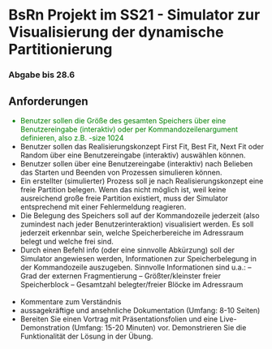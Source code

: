 # BsRn Projekt im SS21 - Simulator zur Visualisierung der dynamische Partitionierung

<h3 style="text-color:#ff0000">Abgabe bis 28.6</h3>

## Anforderungen
<ul>
  <li style="color:green;">Benutzer sollen die Größe des gesamten Speichers über eine Benutzereingabe
(interaktiv) oder per Kommandozeilenargument definieren, also z.B.
-size 1024</li>
  <li>Benutzer sollen das Realisierungskonzept First Fit, Best Fit, Next Fit oder
Random über eine Benutzereingabe (interaktiv) auswählen können.</li>
  <li>Benutzer sollen über eine Benutzereingabe (interaktiv) nach Belieben das Starten
und Beenden von Prozessen simulieren können.</li>
  <li>Ein erstellter (simulierter) Prozess soll je nach Realisierungskonzept eine freie
Partition belegen. Wenn das nicht möglich ist, weil keine ausreichend große
freie Partition existiert, muss der Simulator entsprechend mit einer Fehlermeldung
reagieren.</li>
  <li>Die Belegung des Speichers soll auf der Kommandozeile jederzeit (also zumindest
nach jeder Benutzerinteraktion) visualisiert werden. Es soll jederzeit
erkennbar sein, welche Speicherbereiche im Adressraum belegt und welche frei
sind.</li>
  <li>Durch einen Befehl info (oder eine sinnvolle Abkürzung) soll der Simulator
angewiesen werden, Informationen zur Speicherbelegung in der Kommandozeile
auszugeben. Sinnvolle Informationen sind u.a.:
– Grad der externen Fragmentierung
– Größter/kleinster freier Speicherblock
– Gesamtzahl belegter/freier Blöcke im Adressraum</li>
  <br>
  <li>Kommentare zum Verständnis</li>
  <li>aussagekräftige und ansehnliche Dokumentation (Umfang:
8-10 Seiten)</li>
  <li>Bereiten Sie einen Vortrag mit Präsentationsfolien und eine Live-
Demonstration (Umfang: 15-20 Minuten) vor. Demonstrieren Sie die Funktionalität
der Lösung in der Übung.</li>
</ul>
